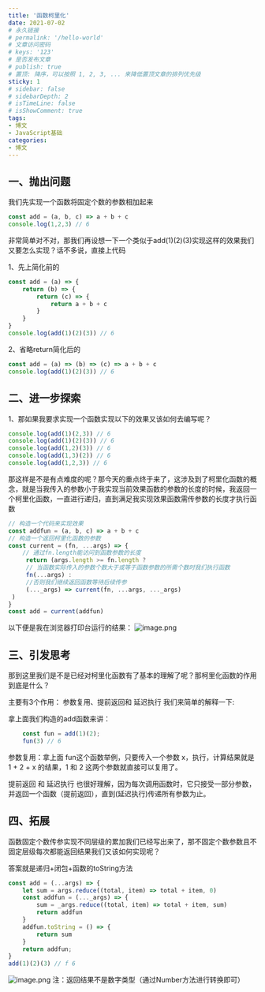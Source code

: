 ```yaml
---
title: '函数柯里化'
date: 2021-07-02
# 永久链接
# permalink: '/hello-world'
# 文章访问密码
# keys: '123'
# 是否发布文章
# publish: true
# 置顶: 降序，可以按照 1, 2, 3, ... 来降低置顶文章的排列优先级
sticky: 1
# sidebar: false
# sidebarDepth: 2
# isTimeLine: false
# isShowComment: true
tags:
- 博文
- JavaScript基础
categories:
- 博文
---
```

## 一、抛出问题
我们先实现一个函数将固定个数的参数相加起来

```js
const add = (a, b, c) => a + b + c
console.log(1,2,3) // 6
```
非常简单对不对，那我们再设想一下一个类似于add(1)(2)(3)实现这样的效果我们又要怎么实现？话不多说，直接上代码

1、先上简化前的

```js
const add = (a) => {
    return (b) => {
        return (c) => {
            return a + b + c
        }
    }
}
console.log(add(1)(2)(3)) // 6
```
2、省略return简化后的
```js
const add = (a) => (b) => (c) => a + b + c 
console.log(add(1)(2)(3)) // 6
```
## 二、进一步探索
1、那如果我要求实现一个函数实现以下的效果又该如何去编写呢？

```js
console.log(add(1)(2,3)) // 6
console.log(add(1)(2)(3)) // 6
console.log(add(1,2)(3)) // 6
console.log(add(1,3)(2)) // 6
console.log(add(1,2,3)) // 6
```
那这样是不是有点难度的呢？那今天的重点终于来了，这涉及到了柯里化函数的概念，就是当我传入的参数小于我实现当前效果函数的参数的长度的时候，我返回一个柯里化函数，一直进行递归，直到满足我实现效果函数需传参数的长度才执行函数


```js
// 构造一个代码来实现效果
const addfun = (a, b, c) => a + b + c
// 构造一个返回柯里化函数的参数
const current = (fn, ...args) => {
    // 通过fn.length能访问到函数参数的长度
     return (args.length >= fn.length ? 
     // 当函数实际传入的参数个数大于或等于函数参数的所需个数时我们执行函数 
     fn(...args) :
     //否则我们继续返回函数等待后续传参
     (..._args) => current(fn, ...args, ..._args)
 )
}
const add = current(addfun)
```

以下便是我在浏览器打印台运行的结果：
![image.png](https://p9-juejin.byteimg.com/tos-cn-i-k3u1fbpfcp/44d7853dc40248599b8ac58c2f2501c7~tplv-k3u1fbpfcp-watermark.image)
## 三、引发思考
那到这里我们是不是已经对柯里化函数有了基本的理解了呢？那柯里化函数的作用到底是什么？

主要有3个作用： 参数复用、提前返回和 延迟执行
我们来简单的解释一下:

拿上面我们构造的add函数来讲：
```js
    const fun = add(1)(2);
    fun(3) // 6
```

参数复用：拿上面 fun这个函数举例，只要传入一个参数 x，执行，计算结果就是 1 + 2 + x 的结果，1 和 2 这两个参数就直接可以复用了。

提前返回 和 延迟执行 也很好理解，因为每次调用函数时，它只接受一部分参数，并返回一个函数（提前返回），直到(延迟执行)传递所有参数为止。


## 四、拓展
函数固定个数传参实现不同层级的累加我们已经写出来了，那不固定个数参数且不固定层级每次都能返回结果我们又该如何实现呢？

答案就是递归+闭包+函数的toString方法


```js
const add = (...args) => {
    let sum = args.reduce((total, item) => total + item, 0)
    const addfun = (..._args) => {
        sum = _args.reduce((total, item) => total + item, sum)
        return addfun
    }
    addfun.toString = () => {
        return sum
    }
    return addfun;
}
add(1)(2)(3) // f 6
```

![image.png](https://p1-juejin.byteimg.com/tos-cn-i-k3u1fbpfcp/9b0b13ace6984221b18b7cb0c19ed45e~tplv-k3u1fbpfcp-watermark.image)
注：返回结果不是数字类型（通过Number方法进行转换即可）